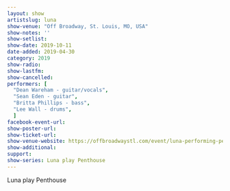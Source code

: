 ```yaml
---
layout: show
artistslug: luna
show-venue: "Off Broadway, St. Louis, MO, USA"
show-notes: ''
show-setlist: 
show-date: 2019-10-11
date-added: 2019-04-30
category: 2019
show-radio: 
show-lastfm: 
show-cancelled: 
performers: [
  "Dean Wareham - guitar/vocals",
  "Sean Eden - guitar",
  "Britta Phillips - bass",
  "Lee Wall - drums",
  ]
facebook-event-url: 
show-poster-url: 
show-ticket-url: 
show-venue-website: https://offbroadwaystl.com/event/luna-performing-penthouse/
show-additional: 
support:
show-series: Luna play Penthouse
---
```

Luna play Penthouse
